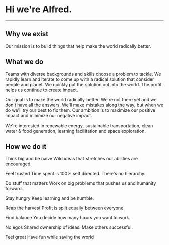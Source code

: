 # Hi we're Alfred.

---

## Why we exist 
Our mission is to build things that help make the world radically better.  


## What we do
Teams with diverse backgrounds and skills choose a problem to tackle. We rapidly learn and iterate to come up with a radical solution that consider people and planet. We quickly put the solution out into the world. The profit helps us continue to create impact.

Our goal is to make the world radically better. We're not there yet and we don't have all the answers. We'll make mistakes along the way, but when we do we'll try our best to fix them. Our ambition is to maximize our positive impact and minimize our negative impact. 

We're interested in renewable energy, sustainable transportation, clean water & food generation, learning facilitation and space exploration. 



## How we do it

Think big and be naive
Wild ideas that stretches our abilities are encouraged.

Feel trusted
Time spent is 100% self directed. There's no hierarchy.

Do stuff that matters
Work on big problems that pushes us and humanity forward.

Stay hungry
Keep learning and be humble.

Reap the harvest
Profit is split equally between everyone.

Find balance
You decide how many hours you want to work.

No egos
Shared ownership of ideas. Make others successful.

Feel great
Have fun while saving the world

